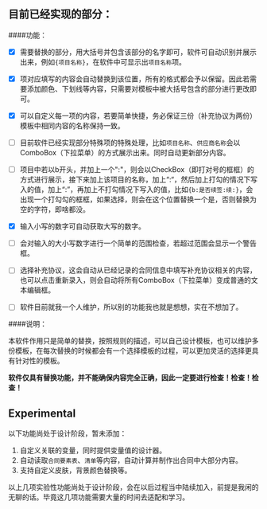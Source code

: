 ## 目前已经实现的部分：

####功能：

- [x] 需要替换的部分，用大括号并包含该部分的名字即可，软件可自动识别并展示出来，例如`{项目名称}`，在软件中可显示出`项目名称`项。


- [x] 项对应填写的内容会自动替换到该位置，所有的格式都会予以保留。因此若需要添加颜色、下划线等内容，只需要对模板中被大括号包含的部分进行更改即可。


- [x] 可以自定义每一项的内容，若要简单快捷，务必保证三份（补充协议为两份）模板中相同内容的名称保持一致。


- [ ] 目前软件已经实现部分特殊项的特殊处理，比如`项目名称`、`供应商名称`会以ComboBox（下拉菜单）的方式展示出来。同时自动更新部分内容。


- [ ] 项目中若以b开头，并加上一个":"，则会以CheckBox（即打对号的框框）的方式进行展示，接下来加上该项目的名称，加上“:“，然后加上打勾的情况下写入的值，加上“:”，再加上不打勾情况下写入的值，比如`{b:是否续签:续:}`，会出现一个打勾勾的框框，如果选择，则会在这个位置替换一个是，否则替换为空的字符，即啥都没。


- [x] 输入小写的数字可自动获取大写的数字。


- [ ] 会对输入的大小写数字进行一个简单的范围检查，若超过范围会显示一个警告框。


- [ ] 选择补充协议，这会自动从已经记录的合同信息中填写补充协议相关的内容，也可以点击重新录入，则会自动将所有ComboBox（下拉菜单）变成普通的文本编辑框。


- [ ] 软件目前就我一个人维护，所以别的功能我也就是想想，实在不想加了。

####说明：

​	本软件作用只是简单的替换，按照规则的描述，可以自己设计模板，也可以维护多份模板，在每次替换的时候都会有一个选择模板的过程，可以更加灵活的选择更具有针对性的模板。

​	**软件仅具有替换功能，并不能确保内容完全正确，因此一定要进行检查！检查！检查！**





## Experimental

以下功能尚处于设计阶段，暂未添加：

1. 自定义关联的变量，同时提供变量值的设计器。
2. 自动读取`合同要素表`、`清单`等内容，自动计算并制作出合同中大部分内容。
3. 支持自定义皮肤，背景颜色替换等。

以上几项实验性功能尚处于设计阶段，会在以后过程当中陆续加入，前提是我闲的无聊的话。毕竟这几项功能需要大量的时间去适配和学习。